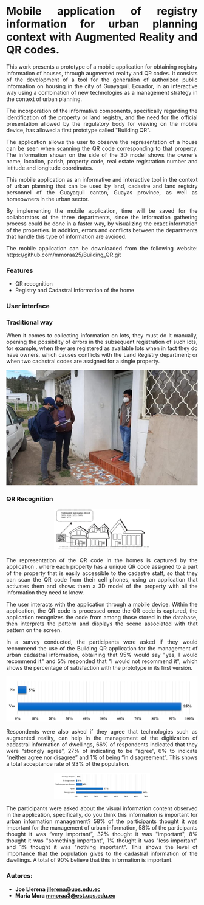 <h1 align="justify">Mobile application of registry information for urban planning context with Augmented Reality and QR codes.</h1>

<p align="justify">
This work presents a prototype of a mobile application for obtaining registry information of houses, through augmented reality and QR codes. It consists of the development of a tool for the generation of authorized public information on housing in the city of Guayaquil, Ecuador, in an interactive way using a combination of new technologies as a management strategy in the context of urban planning. </p>
<p align="justify">
The incorporation of the informative components, specifically regarding the identification of the property or land registry, and the need for the official presentation allowed by the regulatory body for viewing on the mobile device, has allowed a first prototype called "Building QR".</p>
<p align="justify">
The application allows the user to observe the representation of a house can be seen when scanning the QR code corresponding to that property. The information shown on the side of the 3D model shows the owner's name, location, parish, property code, real estate registration number and latitude and longitude coordinates.</p>
<p align="justify">
This mobile application as an informative and interactive tool in the context of urban planning that can be used by land, cadastre and land registry personnel of the Guayaquil canton, Guayas province, as well as homeowners in the urban sector.</p>
<p align="justify">
By implementing the mobile application, time will be saved for the collaborators of the three departments, since the information gathering process could be done in a faster way, by visualizing the exact information of the properties. In addition, errors and conflicts between the departments that handle this type of information are avoided. </p> 
<p align="justify">
The mobile application can be downloaded from the following website: https://github.com/mmoraa25/Building_QR.git</p> 

### Features

-	QR recognition
-	Registry and Cadastral Information of the home

###  User interface  








###  Traditional way
<p align="justify">
When it comes to collecting information on lots, they must do it manually, opening the possibility of errors in the subsequent registration of such lots, for example, when they are registered as available lots when in fact they do have owners, which causes conflicts with the Land Registry department; or when two cadastral codes are assigned for a single property.</p>


<p align="center">
  <a target="_blank" rel="noopener noreferrer" href="https://github.com/mmoraa25/Building_QR/blob/4ceb86bae76c27e69fcd76cddb2e2f35a620f653/imagenes/INEC2-780x470.jpg">
    <img src="https://github.com/mmoraa25/Building_QR/blob/4ceb86bae76c27e69fcd76cddb2e2f35a620f653/imagenes/INEC2-780x470.jpg" alt="" style="max-width:100%;">
  </a>
</p>

###  QR Recognition 


<p align="center">
  <a target="_blank" rel="noopener noreferrer" href="https://github.com/mmoraa25/Building_QR/blob/cf8ff0f80df006af6508a19e438d3710fc1e0e32/imagenes/qr.jpg">
    <img src="https://github.com/mmoraa25/Building_QR/blob/cf8ff0f80df006af6508a19e438d3710fc1e0e32/imagenes/qr.jpg" alt="" style="max-width:50%;">
  </a>
</p>


<p align="justify">
The representation of the QR code in the homes is captured by the application , where each property has a unique QR code assigned to a part of the property that is easily accessible to the cadastre staff, so that they can scan the QR code from their cell phones, using an application that activates them and shows them a 3D model of the property with all the information they need to know. </p>
<p align="justify">
The user interacts with the application through a mobile device. Within the application, the QR code is processed once the QR code is captured, the application recognizes the code from among those stored in the database, then interprets the pattern and displays the scene associated with that pattern on the screen. </p>
<p align="justify">
In a survey conducted, the participants were asked if they would recommend the use of the Building QR application for the management of urban cadastral information, obtaining that 95% would say "yes, I would recommend it" and 5% responded that "I would not recommend it", which shows the percentage of satisfaction with the prototype in its first versión.</p>


<p align="center">
  <a target="_blank" rel="noopener noreferrer" href="https://github.com/mmoraa25/Building_QR/blob/9571730ac83655340c3989f477686005e09383f1/imagenes/grafica1.jpg">
    <img src="https://github.com/mmoraa25/Building_QR/blob/9571730ac83655340c3989f477686005e09383f1/imagenes/grafica1.jpg" alt="" style="max-width:100%;">
  </a>
</p>



<p align="justify">
Respondents were also asked if they agree that technologies such as augmented reality, can help in the management of the digitization of cadastral information of dwellings, 66% of respondents indicated that they were “strongly agree”, 27% of indicating to be “agree”, 6% to indicate “neither agree nor disagree” and 1% of being “in disagreement”. This shows a total acceptance rate of 93% of the population. </p>


<p align="center">
  <a target="_blank" rel="noopener noreferrer" href="https://github.com/mmoraa25/Building_QR/blob/e249208197733315ee01fea906309a33d00e5220/imagenes/grafica2.jpg">
    <img src="https://github.com/mmoraa25/Building_QR/blob/e249208197733315ee01fea906309a33d00e5220/imagenes/grafica2.jpg" alt="" style="max-width:50%;">
  </a>
</p>




<p align="justify">
The participants were asked about the visual information content observed in the application, specifically, do you think this information is important for urban information management? 58% of the participants thought it was important for the management of urban information, 58% of the participants thought it was “very important”, 32% thought it was "important", 8% thought it was "something important", 1% thought it was "less important" and 1% thought it was "nothing important". This shows the level of importance that the population gives to the cadastral information of the dwellings. A total of 90% believe that this information is important.</p>



### Autores:
- **Joe Llerena  jllerena@ups.edu.ec**
- **Maria Mora mmoraa3@est.ups.edu.ec** 
